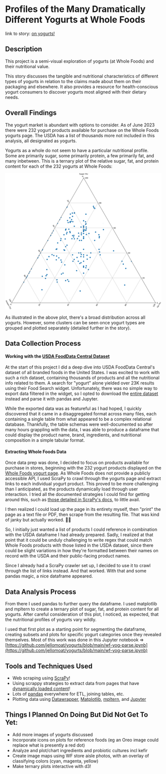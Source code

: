 # Profiles of the Many Dramatically Different Yogurts at Whole Foods
link to story: [on yogurts!](https://jellomoat.github.io/yogurts/)

## Description
This project is a semi-visual exploration of yogurts (at Whole Foods) and their nutritional value.

This story discusses the tangible and nutritional characteristics of different types of yogurts in relation to the claims made about them on their packaging and elsewhere.  It also provides a resource for health-conscious yogurt consumers to discover yogurts most aligned with their dietary needs.

## Overall Findings

The yogurt market is abundant with options to consider.  As of June 2023 there were 232 yogurt products available for purchase on the Whole Foods yogurts page.  The USDA has a list of thousands more not included in this analysis, all designated as yogurts.

Yogurts as a whole do not seem to have a particular nutritional profile. Some are primarily sugar, some primarily protein, a few primarily fat, and many inbetween.  This is a ternary plot of the relative sugar, fat, and protein content for each of the 232 yogurts at Whole Foods:

![First ternary plot](./figures/all.svg)

As illustrated in the above plot, there's a broad distribution across all yogurts.  However, some clusters can be seen once yogurt types are grouped and plotted separately (detailed further in the story).

## Data Collection Process

#### Working with the [USDA FoodData Central Dataset](https://fdc.nal.usda.gov/download-datasets.html)
At the start of this project I did a deep dive into USDA FoodData Central's dataset of all branded foods in the United States.  I was excited to work with such a rich dataset, containing thousands of products and all the nutritional info related to them.  A search for "yogurt" alone yielded over 23K results using their Food Search widget.  Unfortunately, there was no simple way to export data filtered in the widget, so I opted to download the [entire dataset](https://fdc.nal.usda.gov/download-datasets.html) instead and parse it with pandas and Jupyter.

While the exported data was as featureful as I had hoped, I quickly discovered that it came in a disaggregated format across many files, each containing a single table from what appeared to be a complex relational database.  Thankfully, the table schemas were well-documented so after many hours grappling with the data, I was able to produce a dataframe that could display the product name, brand, ingredients, and nutritional composition in a simple tabular format.

#### Extracting Whole Foods Data

Once data prep was done, I decided to focus on products available for purchase in stores, beginning with the 232 yogurt products displayed on the [Whole Foods yogurt page](https://www.wholefoodsmarket.com/products/dairy-eggs/yogurt).  As Whole Foods does not provide a publicly accessible API, I used ScraPy to crawl through the yogurts page and extract links to each individual yogurt product.  This proved to be more challenging than I anticipated, as the products dynamically load through user interaction.  I tried all the documented strategies I could find for getting around this, such as [those detailed in ScraPy's docs](https://docs.scrapy.org/en/latest/topics/dynamic-content.html), to little avail.

I then realized I could load up the page in its entirety myself, then "print" the page as a text file or PDF, then scrape from the resulting file.  That was kind of janky but actually worked. 🤷‍♀️

So, I initially just wanted a list of products I could reference in combination with the USDA dataframe I had already prepared.  Sadly, I realized at that point that it could be unduly challenging to write regex that could match Whole Foods products with those listed in the USDA dataset, since there could be slight variations in how they're formatted between their names on record with the USDA and their public-facing product names.

Since I already had a ScraPy crawler set up, I decided to use it to crawl through the list of links instead.  And that worked.  With that and some pandas magic, a nice dataframe appeared.

## Data Analysis Process

From there I used pandas to further query the dataframe.  I used matplotlib and mpltern to create a ternary plot of sugar, fat, and protein content for all yogurts.  After careful consideration of this plot, I noticed, as expected, that the nutritional profiles of yogurts vary wildly.

I used that first plot as a starting point for segmenting the dataframe, creating subsets and plots for specific yogurt categories once they revealed themselves.  Most of this work was done in this Jupyter notebook => [https://github.com/jellomoat/yogurts/blob/main/wf-yog-parse.ipynb](https://github.com/jellomoat/yogurts/blob/main/wf-yog-parse.ipynb)

## Tools and Techniques Used
- Web scraping using [ScraPy](https://scrapy.org/)!
- Using scrappy strategies to extract data from pages that have [dynamically loaded content](https://docs.scrapy.org/en/latest/topics/dynamic-content.html)!
- Lots of [pandas](https://pandas.pydata.org/) everywhere for ETL, joining tables, etc.
- Plotting data using [Datawrapper](https://www.datawrapper.de/), [Matplotlib](https://matplotlib.org/stable/index.html), [mpltern](https://mpltern.readthedocs.io/en/latest/), and [Jupyter](https://jupyter.org/)

## Things I Planned On Doing But Did Not Get To Yet:
- Add more images of yogurts discussed
- Incorporate icons on plots for reference foods (eg an Oreo image could replace what is presently a red dot)
- Analyze and plot/chart ingredients and probiotic cultures incl kefir
- Create image maps using WF store aisle photos, with an overlay of classifying colors (cyan, magenta, yellow)
- Make ternary plots interactive with d3!

